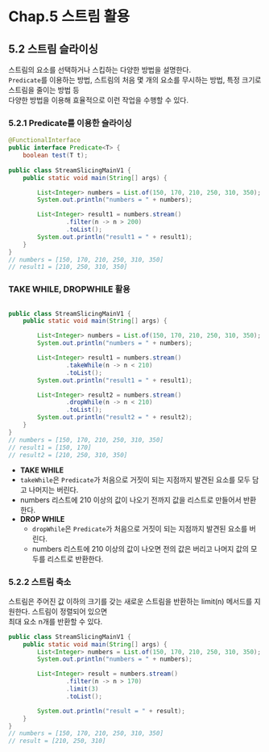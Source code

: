 # Chap.5 스트림 활용 

## 5.2 스트림 슬라이싱

스트림의 요소를 선택하거나 스킵하는 다양한 방법을 설명한다.  
`Predicate`를 이용하는 방법, 스트림의 처음 몇 개의 요소를 무시하는 방법, 특정 크기로 스트림을 줄이는 방법 등  
다양한 방법을 이용해 효율적으로 이런 작업을 수행할 수 있다.   
  
### 5.2.1 Predicate를 이용한 슬라이싱
  
```java
@FunctionalInterface
public interface Predicate<T> {
    boolean test(T t);
    
public class StreamSlicingMainV1 {
    public static void main(String[] args) {

        List<Integer> numbers = List.of(150, 170, 210, 250, 310, 350);
        System.out.println("numbers = " + numbers);

        List<Integer> result1 = numbers.stream()
                .filter(n -> n > 200)
                .toList();
        System.out.println("result1 = " + result1);
    }
}
// numbers = [150, 170, 210, 250, 310, 350]
// result1 = [210, 250, 310, 350]
```
  
### TAKE WHILE, DROPWHILE 활용  
  
```java

public class StreamSlicingMainV1 {
    public static void main(String[] args) {

        List<Integer> numbers = List.of(150, 170, 210, 250, 310, 350);
        System.out.println("numbers = " + numbers);

        List<Integer> result1 = numbers.stream()
                .takeWhile(n -> n < 210)
                .toList();
        System.out.println("result1 = " + result1);

        List<Integer> result2 = numbers.stream()
                .dropWhile(n -> n < 210)
                .toList();
        System.out.println("result2 = " + result2);
    }
}
// numbers = [150, 170, 210, 250, 310, 350]
// result1 = [150, 170]
// result2 = [210, 250, 310, 350]
```

- **TAKE WHILE**
 - `takeWhile`은 `Predicate`가 처음으로 거짓이 되는 지점까지 발견된 요소를 모두 담고 나머지는 버린다.
 - numbers 리스트에 210 이상의 값이 나오기 전까지 값을 리스트로 만들어서 반환한다.
- **DROP WHILE**
  - `dropWhile`은 `Predicate`가 처음으로 거짓이 되는 지점까지 발견된 요소를 버린다.
  - numbers 리스트에 210 이상의 값이 나오면 전의 값은 버리고 나머지 값의 모두를 리스트로 반환한다.
  
### 5.2.2 스트림 축소
  
스트림은 주어진 값 이하의 크기를 갖는 새로운 스트림을 반환하는 limit(n) 메서드를 지원한다. 스트림이 정렬되어 있으면  
최대 요소 n개를 반환할 수 있다.   
  
```java
public class StreamSlicingMainV1 {
    public static void main(String[] args) {
        List<Integer> numbers = List.of(150, 170, 210, 250, 310, 350);
        System.out.println("numbers = " + numbers);

        List<Integer> result = numbers.stream()
                .filter(n -> n > 170)
                .limit(3)
                .toList();

        System.out.println("result = " + result);
    }
}
// numbers = [150, 170, 210, 250, 310, 350]
// result = [210, 250, 310]
```
  
